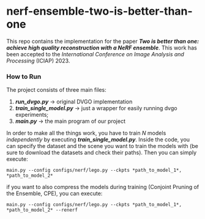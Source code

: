# nerf-ensemble-two-is-better-than-one

This repo contains the implementation for the paper ***Two is better than one: achieve high quality reconstruction with a NeRF ensemble***. This work has been accepted to the *International Conference on Image Analysis and Processing* (ICIAP) 2023. 

### How to Run
The project consists of three main files:
1. ***run_dvgo.py***  -> original DVGO implementation
2. ***train_single_model.py*** -> just a wrapper for easily running dvgo experiments;
3.  ***main.py*** -> the main program of our project

In order to make all the things work, you have to train *N* models *independently* by executing ***train_single_model.py***. Inside the code, you can specify the dataset and the scene you want to train the models with (be sure to download the datasets and check their paths). 
Then you can simply execute:

    main.py --config configs/nerf/lego.py --ckpts *path_to_model_1*, *path_to_model_2*

if you want to also compress the models during training (Conjoint Pruning of the Ensemble, CPE), you can execute:

    main.py --config configs/nerf/lego.py --ckpts *path_to_model_1*, *path_to_model_2* --renerf
